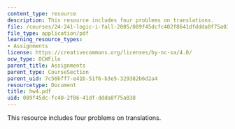 ```yaml
---
content_type: resource
description: This resource includes four problems on translations.
file: /courses/24-241-logic-i-fall-2005/089f45dcfc402f8641dfddda8f75a038_hw4.pdf
file_type: application/pdf
learning_resource_types:
- Assignments
license: https://creativecommons.org/licenses/by-nc-sa/4.0/
ocw_type: OCWFile
parent_title: Assignments
parent_type: CourseSection
parent_uid: 7c56bff7-e41b-51f6-b3e5-329382b6d2a4
resourcetype: Document
title: hw4.pdf
uid: 089f45dc-fc40-2f86-41df-ddda8f75a038
---
```

This resource includes four problems on translations.